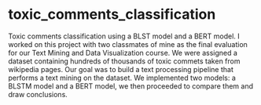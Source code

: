 # toxic_comments_classification
Toxic comments classification using a BLST model and a BERT model.
I worked on this project with two classmates of mine as the final evaluation for our Text Mining and Data Visualization course.
We were assigned a dataset containing hundreds of thousands of toxic commets taken from wikipedia pages.
Our goal was to build a text processing pipeline that performs a text mining on the dataset.
We implemented two models: a BLSTM model and a BERT model, we then proceeded to compare them and draw conclusions.
